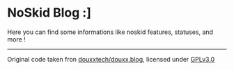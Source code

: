 # NoSkid Blog :]
Here you can find some informations like noskid features, statuses, and more !

---
Original code taken fron [douxxtech/douxx.blog](https://github.com/douxxtech/douxx.blog), licensed under [GPLv3.0](misc/blog.noskid.today/LICENSE)